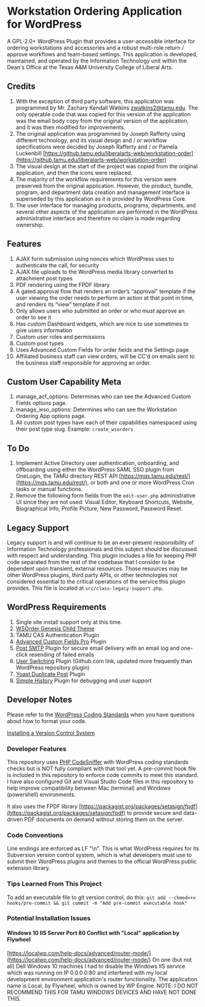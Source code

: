 # Workstation Ordering Application for WordPress

A GPL-2.0+ WordPress Plugin that provides a user-accessible interface for ordering workstations and accessories and a robust multi-role return / approve workflows and team-based settings. This application is developed, maintained, and operated by the Information Technology unit within the Dean's Office at the Texas A&M University College of Liberal Arts.

## Credits
1. With the exception of third party software, this application was programmed by Mr. Zachary Kendall Watkins zwatkins2@tamu.edu. The only operable code that was copied for this version of the application was the email body copy from the original version of the application, and it was then modified for improvements.
2. The original application was programmed by Joseph Rafferty using different technology, and its visual design and / or workflow specifications were decided by Joseph Rafferty and / or Pamela Luckenbill [https://github.tamu.edu/liberalarts-web/workstation-order](https://github.tamu.edu/liberalarts-web/workstation-order)
3. The visual design at the start of the project was copied from the original application, and then the icons were replaced.
4. The majority of the workflow requirements for this version were preserved from the original application. However, the product, bundle, program, and department data creation and management interface is superseded by this application as it is provided by WordPress Core.
5. The user interface for managing products, programs, departments, and several other aspects of the application are performed in the WordPress administrative interface and therefore no claim is made regarding ownership.

## Features

1. AJAX form submission using nonces which WordPress uses to authenticate the call, for security
2. AJAX file uploads to the WordPress media library converted to attachment post types
3. PDF rendering using the FPDF library
4. A gated approval flow that renders an order’s “approval” template if the user viewing the order needs to perform an action at that point in time, and renders its “view” template if not
5. Only allows users who submitted an order or who must approve an order to see it
6. Has custom Dashboard widgets, which are nice to use sometimes to give users information
7. Custom user roles and permissions
8. Custom post types
9. Uses Advanced Custom Fields for order fields and the Settings page
10. Affiliated business staff can view orders, will be CC'd on emails sent to the business staff responsible for approving an order.

## Custom User Capability Meta

1. manage_acf_options: Determines who can see the Advanced Custom Fields options page.
2. manage_wso_options: Determines who can see the Workstation Ordering App options page.
3. All custom post types have each of their capabilities namespaced using their post type slug. Example: `create_wsorders`

## To Do

1. Implement Active Directory user authentication, onboarding, and offboarding using either the WordPress SAML SSO plugin from OneLogin, the TAMU directory REST API [https://mqs.tamu.edu/rest/](https://mqs.tamu.edu/rest/), or both and one or more WordPress Cron tasks or manual functions.
2. Remove the following form fields from the `edit-user.php` administrative UI since they are not used: Visual Editor, Keyboard Shortcuts, Website, Biographical Info, Profile Picture, New Password, Password Reset.

## Legacy Support

Legacy support is and will continue to be an ever-present responsibility of Information Technology professionals and this subject should be discussed with respect and understanding. This plugin includes a file for keeping PHP code separated from the rest of the codebase that I consider to be dependent upon transient, external resources. Those resources may be other WordPress plugins, third party APIs, or other technologies not considered essential to the critical operations of the service this plugin provides. This file is located at `src/class-legacy-support.php`.

## WordPress Requirements

1. Single site install support only at this time.
2. [WSOrder Genesis Child Theme](https://github.tamu.edu/liberalarts-web/cla-wsorder)
3. TAMU CAS Authentication Plugin
4. [Advanced Custom Fields Pro](https://www.advancedcustomfields.com/pro/) Plugin
5. [Post SMTP](https://wordpress.org/plugins/post-smtp/) Plugin for secure email delivery with an email log and one-click resending of failed emails
6. [User Switching](https://github.com/johnbillion/user-switching) Plugin (Github.com link, updated more frequently than WordPress repository plugin)
7. [Yoast Duplicate Post](https://wordpress.org/plugins/duplicate-post/) Plugin
8. [Simple History](https://wordpress.org/plugins/simple-history/) Plugin for debugging and user support

## Developer Notes

Please refer to the [WordPress Coding Standards](https://developer.wordpress.org/coding-standards/wordpress-coding-standards/) when you have questions about how to format your code.

[Installing a Version Control System](https://make.wordpress.org/core/handbook/tutorials/installing-a-vcs/)

### Developer Features

This repository uses [PHP CodeSniffer](https://github.com/squizlabs/PHP_CodeSniffer/) with WordPress coding standards checks but is NOT fully compliant with that tool yet. A pre-commit hook file is included in this repository to enforce code commits to meet this standard. I have also configured Git and Visual Studio Code files in this repository to help improve compatibility between Mac (terminal) and Windows (powershell) environments.

It also uses the FPDF library [https://packagist.org/packages/setasign/fpdf](https://packagist.org/packages/setasign/fpdf) to provide secure and data-driven PDF documents on demand without storing them on the server.

### Code Conventions

Line endings are enforced as LF "\n". This is what WordPress requires for its Subversion version control system, which is what developers must use to submit their WordPress plugins and themes to the official WordPress public extension library.

### Tips Learned From This Project

To add an executable file to git version control, do this: `git add --chmod=+x hooks/pre-commit && git commit -m "Add pre-commit executable hook"`

### Potential Installation Issues

#### Windows 10 IIS Server Port 80 Conflict with "Local" application by Flywheel

[https://localwp.com/help-docs/advanced/router-mode/](https://localwp.com/help-docs/advanced/router-mode/)
On one (but not all) Dell Windows 10 machines I had to disable the Windows IIS service which was running on IP 0.0.0.0:80 and interfered with my local development environment application's router functionality. The application name is Local, by Flywheel, which is owned by WP Engine. NOTE: I DO NOT RECOMMEND THIS FOR TAMU WINDOWS DEVICES AND HAVE NOT DONE THIS.
